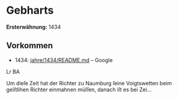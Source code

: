 # Gebharts

**Ersterwähnung:** 1434

## Vorkommen
- 1434: [jahre/1434/README.md](../jahre/1434/README.md) – Google


Lr BA

Um dieſe Zeit hat der Richter zu Naumburg ſeine
Voigtswetten beim geiſtlihen Richter einmahnen müſſen,
danach iſt es bei Zei...
